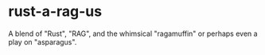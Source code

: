 # rust-a-rag-us
A blend of "Rust", "RAG", and the whimsical "ragamuffin" or perhaps even a play on "asparagus".
